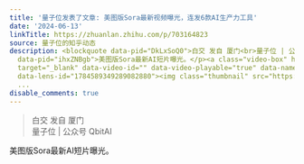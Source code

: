 ```yaml
---
title: '量子位发表了文章: 美图版Sora最新视频曝光，连发6款AI生产力工具'
date: '2024-06-13'
linkTitle: https://zhuanlan.zhihu.com/p/703164823
source: 量子位的知乎动态
description: <blockquote data-pid="DkLxSoQ0">白交 发自 厦门<br>量子位 | 公众号 QbitAI</blockquote><p
  data-pid="ihxZNBgb">美图版Sora最新AI短片曝光。</p><a class="video-box" href="https://www.zhihu.com/video/1784589349289082880"
  target="_blank" data-video-id="" data-video-playable="true" data-name="" data-poster="https://pic1.zhimg.com/v2-09c4701ab4587aba265b73db5d75af11.jpg?source=382ee89a"
  data-lens-id="1784589349289082880"><img class="thumbnail" src="https://pic1.zhimg.com/v2-09c4701ab4587aba265b73db5d75af11.jpg?source=382ee89a
  ...
disable_comments: true
---
```

<blockquote data-pid="DkLxSoQ0">白交 发自 厦门<br>量子位 | 公众号 QbitAI</blockquote><p data-pid="ihxZNBgb">美图版Sora最新AI短片曝光。</p><a class="video-box" href="https://www.zhihu.com/video/1784589349289082880" target="_blank" data-video-id="" data-video-playable="true" data-name="" data-poster="https://pic1.zhimg.com/v2-09c4701ab4587aba265b73db5d75af11.jpg?source=382ee89a" data-lens-id="1784589349289082880"><img class="thumbnail" src="https://pic1.zhimg.com/v2-09c4701ab4587aba265b73db5d75af11.jpg?source=382ee89a ...